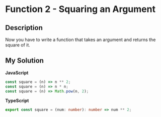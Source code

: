 # Function 2 - Squaring an Argument

## Description

Now you have to write a function that takes an argument and returns the square of it.

## My Solution

**JavaScript**

```js
const square = (n) => n ** 2;
const square = (n) => n * n;
const square = (n) => Math.pow(n, 2);
```

**TypeScript**

```ts
export const square = (num: number): number => num ** 2;
```
